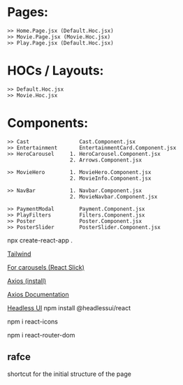 # Pages:
    >> Home.Page.jsx (Default.Hoc.jsx)
    >> Movie.Page.jsx (Movie.Hoc.jsx)
    >> Play.Page.jsx (Default.Hoc.jsx)

# HOCs / Layouts:
    >> Default.Hoc.jsx
    >> Movie.Hoc.jsx

# Components:
    >> Cast                Cast.Component.jsx
    >> Entertainment       EntertainmentCard.Component.jsx
    >> HeroCarousel     1. HeroCarousel.Component.jsx
                        2. Arrows.Component.jsx

    >> MovieHero        1. MovieHero.Component.jsx
                        2. MovieInfo.Component.jsx

    >> NavBar           1. Navbar.Component.jsx
                        2. MovieNavbar.Component.jsx

    >> PaymentModal        Payment.Component.jsx
    >> PlayFilters         Filters.Component.jsx
    >> Poster              Poster.Component.jsx
    >> PosterSlider        PosterSlider.Component.jsx

npx create-react-app .

[Tailwind](https://tailwindcss.com/docs/installation)

[For carousels (React Slick)](https://react-slick.neostack.com/)

<!--& Axios is for connecting front-end and back-end (connect to APIs)  -->
[Axios (install)](https://www.npmjs.com/package/axios)

[Axios Documentation](https://axios-http.com/docs/intro)

[Headless UI](https://headlessui.com/)
npm install @headlessui/react

<!--^ React icons: -->
npm i react-icons

npm i react-router-dom

## rafce
shortcut for the initial structure of the page
